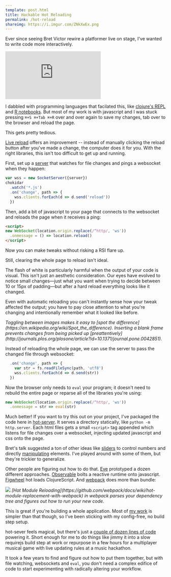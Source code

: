 ```yaml
---
template: post.html
title: Hackable Hot Reloading
permalink: /hot-reload
shareimg: https://i.imgur.com/ZNkXwEx.png
---
```




Ever since seeing Bret Victor rewire a platformer live on stage, I've wanted to write code more interactively. 

<link rel="stylesheet" type="text/css" href="style.css">
<iframe src="https://player.vimeo.com/video/36579366#t=695s&autoplay=0&background=1" frameborder="0" webkitallowfullscreen mozallowfullscreen allowfullscreen></iframe>

<script src="https://code.jquery.com/jquery-3.3.1.slim.min.js" crossorigin=""></script>
<script src="//f.vimeocdn.com/js/froogaloop2.min.js"></script>
<script>
var iframeVimeo = document.querySelector("iframe")
iframeVimeo.setAttribute('height', 410/720*Math.min(innerWidth - 20, 720))
iframeVimeo.setAttribute('width', Math.min(innerWidth - 20, 720))

var player = $f($('iframe')[0])
player.addEvent('ready', () => player.api('setVolume', 0))
</script>


I dabbled with programming languages that facilated this, like [clojure's REPL](https://clojure.org/guides/repl/introduction) and [R notebooks](https://rmarkdown.rstudio.com/r_notebooks.html). But most of my work is with javascript and I was stuck pressing `⌘+S ⌘+Tab ⌘+R` over and over again to save my changes, tab over to the browser and reload the page.

<div class='editor manual'></div>

This gets pretty tedious.

[Live reload](http://livereload.com/) offers an improvement -- instead of manually clicking the reload button after you've made a change, the computer does it for you. With the right libraries, this isn't too difficult to get up and running. 

First, set up a [server](https://github.com/1wheel/hot-server/blob/master/index.js) that watches for file changes and pings a websocket when they happen:

```js
var wss = new SocketServer({server})
chokidar
  .watch('*.js')
  .on('change', path => {
    wss.clients.forEach(d => d.send('reload'))
  })
```

Then, add a bit of javascript to your page that connects to the websocket and reloads the page when it receives a ping:

```html
<script>
new WebSocket(location.origin.replace(/^http/, 'ws'))
  .onmessage = () => location.reload()
</script>
```

Now you can make tweaks without risking a RSI flare up.  

<div class='editor live'></div>

Still, clearing the whole page to reload isn't ideal. 

The flash of white is particularly harmful when the output of your code is visual. This isn't just an aesthetic consideration. Our eyes have evolved to notice small changes—just what you want when trying to decide between 10 or 15px of padding—but after a hard reload everything looks like it changed.

Even with automatic reloading you can't instantly sense how your tweak affected the output; you have to pay close attention to what you're changing and intentionally remember what it looked like before.  

<div class='spot-container'>
  <div class='spot'></div>
  <i>
    Toggling between images makes it easy to [spot the difference](https://en.wikipedia.org/wiki/Spot_the_difference). Inserting a blank frame prevents changes from being picked up [preattentively](http://journals.plos.org/plosone/article?id=10.1371/journal.pone.0042851).
  </i>
</div>

Instead of reloading the whole page, we can use the server to pass the changed file through websocket: 

```js
  .on('change', path => {
    var str = fs.readFileSync(path, 'utf8')
    wss.clients.forEach(d => d.send(str))
  })
```

Now the browser only needs to `eval` your program;  it doesn't need to rebuild the entire page or reparse all of the libraries you're using:

```js
new WebSocket(location.origin.replace(/^http/, 'ws'))
  .onmessage = str => eval(str)
```

<div class='editor hot'></div>

Much better! If you want to try this out on your project, I've packaged the code here in [hot-server](https://github.com/1wheel/hot-server). It serves a directory statically, like `python -m http.server`. Each html files gets a small `<script>` tag appended which listens for file changes over a websocket, injecting updated javascript and css onto the page.

<div style='display: none'>`</script>`</div>

Bret's talk suggested a ton of other ideas like [sliders](https://beta.observablehq.com/@mbostock/particle-stream) to control numbers and directly [manipulating](http://1wheel.github.io/swoopy-drag/) elements. I've played around with some of them, but they're trickier to generalize. 

Other people are figuring out how to do that. [Eve](http://futureofcoding.org/essays/eve/) prototyped a dozen different approaches. [Observable](https://beta.observablehq.com/) bolts a reactive runtime onto javascript. [Figwheel](https://github.com/bhauman/lein-figwheel) hot loads ClojureScript. And [webpack](https://webpack.js.org/) does more than bundle:

<div class='image-container'>
  <img style='background:#fff' src='https://camo.githubusercontent.com/afdb8057414988ac33b85eb25a225181f9efb7b1/687474703a2f2f7765627061636b2e6769746875622e696f2f6173736574732f484d522e737667'></img>
  <i>[Hot Module Reloading](https://github.com/webpack/docs/wiki/hot-module-replacement-with-webpack) in webpack parses your dependency tree and figures out how to run your new code.</i>
</div>

This is great if you're building a whole application. Most of [my work](https://roadtolarissa.com/2017-chart-diary/) is simpler than that though, so I've been sticking with my config-free, no build step setup. 

hot-sever feels magical, but there's just a [couple of dozen lines of code](https://github.com/1wheel/hot-server/blob/master/index.js) powering it. Short enough for me to do things like jimmy it into a slow requirejs build step at work or repurpose in a few hours for a multiplayer musical game with live updating rules at a music hackathon. 

It took a few years to find and figure out how to put them together, but with file watching, websockets and `eval`, you don't need a complex edifice of code to start experimenting with radically altering your workflow.


<!-- [multiplayer musical game](https://www.pscp.tv/w/1LyGBRMwmpkGN?t=16m15s) -->
<link href="https://fonts.googleapis.com/css?family=Roboto+Mono" rel="stylesheet">

<script src="https://cdnjs.cloudflare.com/ajax/libs/codemirror/5.32.0/codemirror.min.js"></script>
<script src="https://cdnjs.cloudflare.com/ajax/libs/codemirror/5.32.0/mode/javascript/javascript.js"></script>
<link rel="stylesheet" href="https://cdnjs.cloudflare.com/ajax/libs/codemirror/5.32.0/codemirror.min.css" />

<script src='../worlds-group-2017/d3_.js'></script>
<script src='../worlds-group-2017/swoopy-drag.js'></script>
<script src='visible-timer.js'></script>
<script src='script.js'></script>
